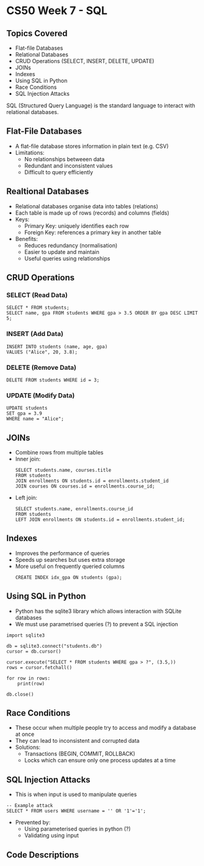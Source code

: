 # CS50 Week 7 - SQL 

## Topics Covered 
- Flat-file Databases
- Relational Databases
- CRUD Operations (SELECT, INSERT, DELETE, UPDATE)
- JOINs
- Indexes
- Using SQL in Python
- Race Conditions
- SQL Injection Attacks

SQL (Structured Query Language) is the standard language to interact with relational databases. 

## Flat-File Databases 
- A flat-file database stores information in plain text (e.g. CSV)
- Limitations:
    - No relationships betweeen data
    - Redundant and inconsistent values
    - Difficult to query efficiently

 
## Realtional Databases 
- Relational databases organise data into tables (relations)
- Each table is made up of rows (records) and columns (fields)
- Keys:
    - Primary Key: uniquely identifies each row
    - Foreign Key: references a primary key in another table
- Benefits:
    - Reduces redundancy (normalisation)
    - Easier to update and maintain
    - Useful queries using relationships


 ## CRUD Operations

 ### SELECT (Read Data)
 ```
SELECT * FROM students;
SELECT name, gpa FROM students WHERE gpa > 3.5 ORDER BY gpa DESC LIMIT 5;
```


 ### INSERT (Add Data)
 ```
INSERT INTO students (name, age, gpa)
VALUES ("Alice", 20, 3.8);
```


 ### DELETE (Remove Data)
 ```
DELETE FROM students WHERE id = 3;
```


 ### UPDATE (Modify Data)
 ```
UPDATE students
SET gpa = 3.9
WHERE name = "Alice";
```

## JOINs 
- Combine rows from multiple tables
- Inner join:
  ```
  SELECT students.name, courses.title
  FROM students
  JOIN enrollments ON students.id = enrollments.student_id
  JOIN courses ON courses.id = enrollments.course_id;
  ```
- Left join:
  ```
  SELECT students.name, enrollments.course_id
  FROM students
  LEFT JOIN enrollments ON students.id = enrollments.student_id;
  ```

## Indexes 
- Improves the performance of queries
- Speeds up searches but uses extra storage
- More useful on frequently queried columns
  ```
  CREATE INDEX idx_gpa ON students (gpa);
  ```

## Using SQL in Python
- Python has the sqlite3 library which allows interaction with SQLite databases
- We must use parametrised queries (?) to prevent a SQL injection
```
import sqlite3

db = sqlite3.connect("students.db")
cursor = db.cursor()

cursor.execute("SELECT * FROM students WHERE gpa > ?", (3.5,))
rows = cursor.fetchall()

for row in rows:
    print(row)

db.close()
```

## Race Conditions 
- These occur when multiple people try to access and modify a database at once
- They can lead to inconsistent and corrupted data
- Solutions:
    - Transactions (BEGIN, COMMIT, ROLLBACK)
    - Locks which can ensure only one process updates at a time


## SQL Injection Attacks
- This is when input is used to manipulate queries
```
-- Example attack
SELECT * FROM users WHERE username = '' OR '1'='1';
```
- Prevented by:
    - Using parameterised queries in python (?)
    - Validating using input
 

## Code Descriptions
